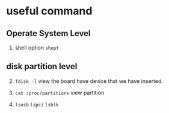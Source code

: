 # useful command

## Operate System Level
1. shell option
`shopt`

## disk partition level

2. `fdisk -l` view the board have device that we have inserted.

3. `cat /proc/partitions`  view partition

4. `lsusb` `lspci` `lsblk`